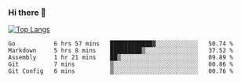### Hi there 👋

<!--
**3Xpl0it3r/3Xpl0it3r** is a ✨ _special_ ✨ repository because its `README.md` (this file) appears on your GitHub profile.

Here are some ideas to get you started:

- 🔭 I’m currently working on ...
- 🌱 I’m currently learning ...
- 👯 I’m looking to collaborate on ...
- 🤔 I’m looking for help with ...
- 💬 Ask me about ...
- 📫 How to reach me: ...
- 😄 Pronouns: ...
- ⚡ Fun fact: ...
-->


[![Top Langs](https://github-readme-stats.vercel.app/api/top-langs/?username=3Xpl0it3r&layout=compact)](https://github.com/3Xpl0it3r/3Xpl0it3r)

<!--START_SECTION:waka-->
```text
Go           6 hrs 57 mins   ████████████▓░░░░░░░░░░░░   50.74 % 
Markdown     5 hrs 8 mins    █████████▒░░░░░░░░░░░░░░░   37.52 % 
Assembly     1 hr 21 mins    ██▒░░░░░░░░░░░░░░░░░░░░░░   09.89 % 
Git          7 mins          ▒░░░░░░░░░░░░░░░░░░░░░░░░   00.86 % 
Git Config   6 mins          ▒░░░░░░░░░░░░░░░░░░░░░░░░   00.76 % 
```
<!--END_SECTION:waka-->
